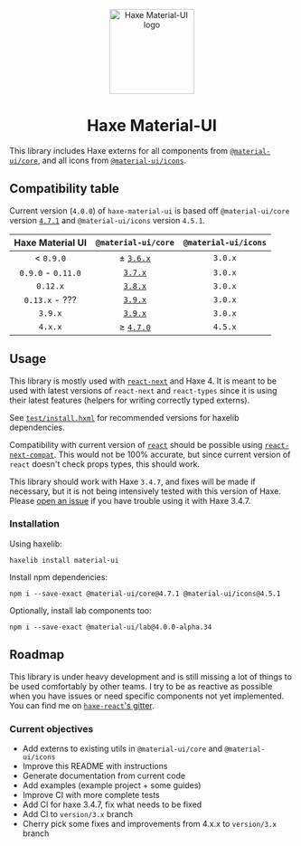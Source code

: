 <p align="center">
  <img width="150" src="https://gitlab.com/k-labz/haxe-oss/haxe-material-ui/raw/master/logo.svg" alt="Haxe Material-UI logo"></a>
</p>

<h1 align="center">Haxe Material-UI</h1>

This library includes Haxe externs for all components from
[`@material-ui/core`][mui-core], and all icons from
[`@material-ui/icons`][mui-icons].

## Compatibility table

Current version (`4.0.0`) of `haxe-material-ui` is based
off `@material-ui/core` version [`4.7.1`][mui-4.7.x-doc] and
`@material-ui/icons` version `4.5.1`.

| Haxe Material UI    | `@material-ui/core`        | `@material-ui/icons` |
|:-------------------:|:--------------------------:|:--------------------:|
| < `0.9.0`           | ± [`3.6.x`][mui-3.6.0-doc] |              `3.0.x` |
| `0.9.0` - `0.11.0`  |   [`3.7.x`][mui-3.7.0-doc] |              `3.0.x` |
| `0.12.x`            |   [`3.8.x`][mui-3.8.0-doc] |              `3.0.x` |
| `0.13.x` - ???      |   [`3.9.x`][mui-3.9.0-doc] |              `3.0.x` |
| `3.9.x`             |   [`3.9.x`][mui-3.9.0-doc] |              `3.0.x` |
| `4.x.x`             | ≥ [`4.7.0`][mui-4.7.x-doc] |              `4.5.x` |

## Usage

This library is mostly used with [`react-next`][react-next] and Haxe 4. It is
meant to be used with latest versions of `react-next` and `react-types` since it
is using their latest features (helpers for writing correctly typed externs).

See [`test/install.hxml`](test/install.hxml) for recommended versions for
haxelib dependencies.

Compatibility with current version of [`react`][haxe-react] should be
possible using [`react-next-compat`](https://github.com/kLabz/haxe-react-next-compat).
This would not be 100% accurate, but since current version of `react` doesn't
check props types, this should work.

This library should work with Haxe `3.4.7`, and fixes will be made if necessary,
but it is not being intensively tested with this version of Haxe. Please
[open an issue][open-issue] if you have trouble using it with Haxe 3.4.7.

### Installation

Using haxelib:

```
haxelib install material-ui
```

Install npm dependencies:

```
npm i --save-exact @material-ui/core@4.7.1 @material-ui/icons@4.5.1
```

Optionally, install lab components too:

```
npm i --save-exact @material-ui/lab@4.0.0-alpha.34
```

## Roadmap

This library is under heavy development and is still missing a lot of things to
be used comfortably by other teams. I try to be as reactive as possible when
you have issues or need specific components not yet implemented. You can find me
on [`haxe-react`'s gitter][gitter].

### Current objectives

* Add externs to existing utils in `@material-ui/core` and `@material-ui/icons`
* Improve this README with instructions
* Generate documentation from current code
* Add examples (example project + some guides)
* Improve CI with more complete tests
* Add CI for haxe 3.4.7, fix what needs to be fixed
* Add CI to `version/3.x` branch
* Cherry pick some fixes and improvements from 4.x.x to `version/3.x` branch


[mui-core]: https://www.npmjs.com/package/@material-ui/core
[mui-icons]: https://www.npmjs.com/package/@material-ui/icons
[mui-3.6.0-doc]: https://v3-6-0.material-ui.com/versions/
[mui-3.7.0-doc]: https://v3-7-0.material-ui.com/versions/
[mui-3.8.0-doc]: https://v3-8-0.material-ui.com/versions/
[mui-3.9.0-doc]: https://v3-9-0.material-ui.com/versions/
[mui-4.7.x-doc]: https://material-ui.com/versions/
[react-next]: https://github.com/kLabz/haxe-react
[haxe-react]: https://github.com/massiveinteractive/haxe-react
[open-issue]: https://gitlab.com/k-labz/haxe-oss/haxe-material-ui/issues/new
[gitter]: https://gitter.im/haxe-react/Lobby
[gdoc]: https://docs.google.com/spreadsheets/d/1qniNk_cEH-YGHVP7u14aGHbOtMxtGcK5cRnN52Kbh5E/edit?usp=sharing
